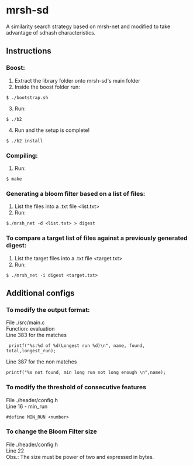 # mrsh-sd
A similarity search strategy based on mrsh-net and modified to take advantage of sdhash characteristics.

## Instructions

### Boost:
1. Extract the library folder onto mrsh-sd's main folder
2. Inside the boost folder run:
```  
$ ./bootstrap.sh
```
3. Run:
```  
$ ./b2
```
4. Run and the setup is complete!
```  
$ ./b2 install
```
### Compiling:
1.  Run:
```  
$ make
```
### Generating a bloom filter based on a list of files:
1.  List the files into a .txt file <list.txt>
2.  Run:
```
$./mrsh_net -d <list.txt> > digest
```
### To compare a target list of files against a previously generated digest:

1.  List the target files into a .txt file <target.txt>
2.  Run:  
```
$ ./mrsh_net -i digest <target.txt>
```

## Additional configs

### To modify the output format: 
  File ./src/main.c  
  Function: evaluation  
  Line 383 for the matches
 
 ```
  printf("%s:%d of %d(Longest run %d)\n", name, found, total,longest_run);
  ```
  Line 387 for the non matches
  ```
  printf("%s not found, min long run not long enough \n",name);
  ```

### To modify the threshold of consecutive features  
File ./header/config.h  
Line 16 - min_run
```
#define MIN_RUN <number>
```
### To change the Bloom Filter size
File ./header/config.h  
Line 22  
Obs.: The size must be power of two and expressed in bytes.
